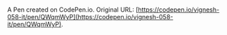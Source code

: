# 

A Pen created on CodePen.io. Original URL: [https://codepen.io/vignesh-058-it/pen/QWqmWyP](https://codepen.io/vignesh-058-it/pen/QWqmWyP).


